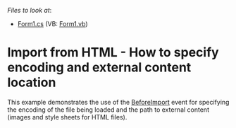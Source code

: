 <!-- default file list -->
*Files to look at*:

* [Form1.cs](./CS/BeforeImportExample/Form1.cs) (VB: [Form1.vb](./VB/BeforeImportExample/Form1.vb))
<!-- default file list end -->
# Import from HTML - How to specify encoding and external content location


<p>This example demonstrates the use of the <a href="http://documentation.devexpress.com/#WindowsForms/DevExpressXtraRichEditRichEditControl_BeforeImporttopic">BeforeImport</a> event for specifying the encoding of the file being loaded and the path to external content (images and style sheets for HTML files).</p>

<br/>


